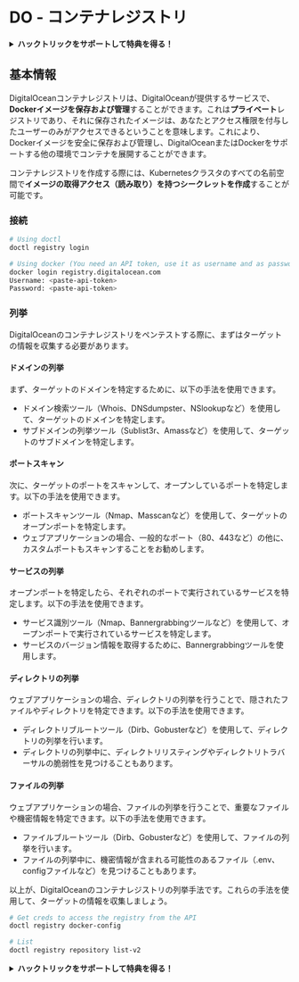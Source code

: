 # DO - コンテナレジストリ

<details>

<summary><strong>ハックトリックをサポートして特典を得る！</strong></summary>

* **HackTricksで会社の広告を見たい**場合や、**PEASSの最新バージョンを入手したい**場合は、[**サブスクリプションプラン**](https://github.com/sponsors/carlospolop)をチェックしてください！
* [**公式PEASS＆HackTricksグッズ**](https://peass.creator-spring.com)を手に入れる
* [**The PEASS Family**](https://opensea.io/collection/the-peass-family)を発見し、独占的な[**NFT**](https://opensea.io/collection/the-peass-family)のコレクションを見つける
* 💬 [**Discordグループ**](https://discord.gg/hRep4RUj7f)または[**Telegramグループ**](https://t.me/peass)に参加するか、**Twitter** 🐦 [**@carlospolopm**](https://twitter.com/carlospolopm)を**フォローする**。
* **ハッキングのトリックを共有するには、**[**HackTricks**](https://github.com/carlospolop/hacktricks)と[**HackTricks Cloud**](https://github.com/carlospolop/hacktricks-cloud)のGitHubリポジトリにPRを提出してください。

</details>

## 基本情報

DigitalOceanコンテナレジストリは、DigitalOceanが提供するサービスで、**Dockerイメージを保存および管理**することができます。これは**プライベート**レジストリであり、それに保存されたイメージは、あなたとアクセス権限を付与したユーザーのみがアクセスできるということを意味します。これにより、Dockerイメージを安全に保存および管理し、DigitalOceanまたはDockerをサポートする他の環境でコンテナを展開することができます。

コンテナレジストリを作成する際には、Kubernetesクラスタのすべての名前空間で**イメージの取得アクセス（読み取り）を持つシークレットを作成**することが可能です。

### 接続
```bash
# Using doctl
doctl registry login

# Using docker (You need an API token, use it as username and as password)
docker login registry.digitalocean.com
Username: <paste-api-token>
Password: <paste-api-token>
```
### 列挙

DigitalOceanのコンテナレジストリをペンテストする際に、まずはターゲットの情報を収集する必要があります。

#### ドメインの列挙

まず、ターゲットのドメインを特定するために、以下の手法を使用できます。

- ドメイン検索ツール（Whois、DNSdumpster、NSlookupなど）を使用して、ターゲットのドメインを特定します。
- サブドメインの列挙ツール（Sublist3r、Amassなど）を使用して、ターゲットのサブドメインを特定します。

#### ポートスキャン

次に、ターゲットのポートをスキャンして、オープンしているポートを特定します。以下の手法を使用できます。

- ポートスキャンツール（Nmap、Masscanなど）を使用して、ターゲットのオープンポートを特定します。
- ウェブアプリケーションの場合、一般的なポート（80、443など）の他に、カスタムポートもスキャンすることをお勧めします。

#### サービスの列挙

オープンポートを特定したら、それぞれのポートで実行されているサービスを特定します。以下の手法を使用できます。

- サービス識別ツール（Nmap、Bannergrabbingツールなど）を使用して、オープンポートで実行されているサービスを特定します。
- サービスのバージョン情報を取得するために、Bannergrabbingツールを使用します。

#### ディレクトリの列挙

ウェブアプリケーションの場合、ディレクトリの列挙を行うことで、隠されたファイルやディレクトリを特定できます。以下の手法を使用できます。

- ディレクトリブルートツール（Dirb、Gobusterなど）を使用して、ディレクトリの列挙を行います。
- ディレクトリの列挙中に、ディレクトリリスティングやディレクトリトラバーサルの脆弱性を見つけることもあります。

#### ファイルの列挙

ウェブアプリケーションの場合、ファイルの列挙を行うことで、重要なファイルや機密情報を特定できます。以下の手法を使用できます。

- ファイルブルートツール（Dirb、Gobusterなど）を使用して、ファイルの列挙を行います。
- ファイルの列挙中に、機密情報が含まれる可能性のあるファイル（.env、configファイルなど）を見つけることもあります。

以上が、DigitalOceanのコンテナレジストリの列挙手法です。これらの手法を使用して、ターゲットの情報を収集しましょう。
```bash
# Get creds to access the registry from the API
doctl registry docker-config

# List
doctl registry repository list-v2
```
<details>

<summary><strong>ハックトリックをサポートして特典を得る！</strong></summary>

* **会社の広告をハックトリックで見たい**場合や、**最新バージョンのPEASSを入手したい**場合は、[**サブスクリプションプラン**](https://github.com/sponsors/carlospolop)をチェックしてください！
* [**公式PEASS＆HackTricksグッズ**](https://peass.creator-spring.com)を手に入れる
* [**The PEASS Family**](https://opensea.io/collection/the-peass-family)を見つけて、独占的な[**NFT**](https://opensea.io/collection/the-peass-family)のコレクションを発見する
* 💬 [**Discordグループ**](https://discord.gg/hRep4RUj7f)または[**Telegramグループ**](https://t.me/peass)に参加するか、**Twitter**で私をフォローする 🐦 [**@carlospolopm**](https://twitter.com/carlospolopm)**.**
* **ハッキングのトリックを共有するために、PRを** [**HackTricks**](https://github.com/carlospolop/hacktricks) **および** [**HackTricks Cloud**](https://github.com/carlospolop/hacktricks-cloud) **のGitHubリポジトリに提出してください。**

</details>
